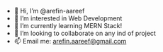 - 👋 Hi, I’m @arefin-aareef
- 👀 I’m interested in Web Development
- 🌱 I’m currently learning MERN Stack!
- 💞️ I’m looking to collaborate on any ind of project
- 📫 Email me: arefin.aareef@gmail.com

<!---
arefin-aareef/arefin-aareef is a ✨ special ✨ repository because its `README.md` (this file) appears on your GitHub profile.
You can click the Preview link to take a look at your changes.
--->
